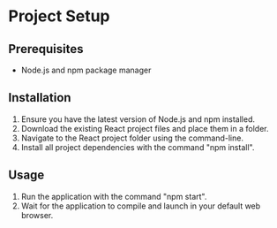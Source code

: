 <h1>Project Setup</h1>

<h2>Prerequisites</h2>

<ul>
  <li>Node.js and npm package manager</li>
</ul>

<h2>Installation</h2>

<ol>
  <li>Ensure you have the latest version of Node.js and npm installed.</li>
  <li>Download the existing React project files and place them in a folder.</li>
  <li>Navigate to the React project folder using the command-line.</li>
  <li>Install all project dependencies with the command "npm install".</li>
</ol>

<h2>Usage</h2>

<ol>
  <li>Run the application with the command "npm start".</li>
  <li>Wait for the application to compile and launch in your default web browser.</li>
</ol>
